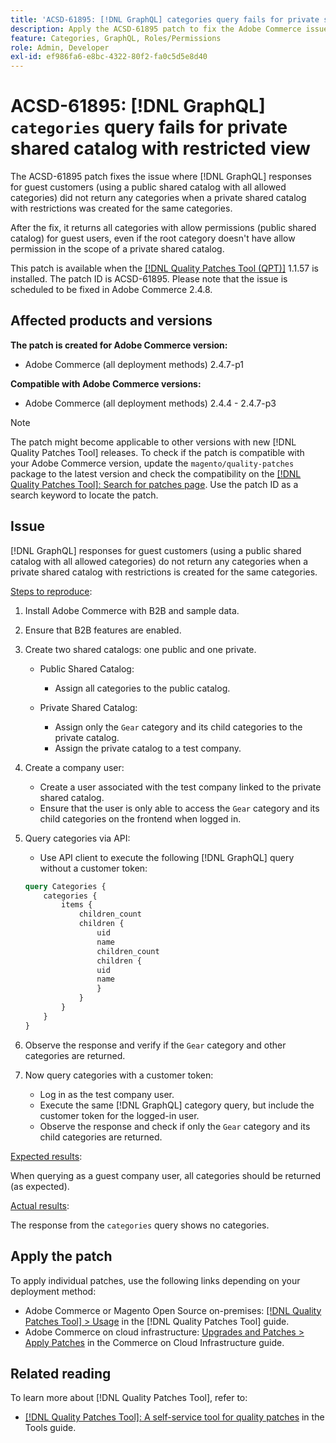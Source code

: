 ```yaml
---
title: 'ACSD-61895: [!DNL GraphQL] categories query fails for private shared catalog with restricted view'
description: Apply the ACSD-61895 patch to fix the Adobe Commerce issue where [!DNL GraphQL] responses for guest customers (using a public shared catalog with all allowed categories) did not return any categories when a private shared catalog with restrictions was created for the same categories.
feature: Categories, GraphQL, Roles/Permissions
role: Admin, Developer
exl-id: ef986fa6-e8bc-4322-80f2-fa0c5d5e8d40
---
```

# ACSD-61895: [!DNL GraphQL] `categories` query fails for private shared catalog with restricted view

The ACSD-61895 patch fixes the issue where [!DNL GraphQL] responses for guest customers (using a public shared catalog with all allowed categories) did not return any categories when a private shared catalog with restrictions was created for the same categories. 

After the fix, it returns all categories with allow permissions (public shared catalog) for guest users, even if the root category doesn't have allow permission in the scope of a private shared catalog. 

This patch is available when the [[!DNL Quality Patches Tool (QPT)]](/help/tools/quality-patches-tool/quality-patches-tool-to-self-serve-quality-patches.md) 1.1.57 is installed. The patch ID is ACSD-61895. Please note that the issue is scheduled to be fixed in Adobe Commerce 2.4.8.

## Affected products and versions

**The patch is created for Adobe Commerce version:**

* Adobe Commerce (all deployment methods) 2.4.7-p1

**Compatible with Adobe Commerce versions:**

* Adobe Commerce (all deployment methods) 2.4.4 - 2.4.7-p3

>[!NOTE]
>
>The patch might become applicable to other versions with new [!DNL Quality Patches Tool] releases. To check if the patch is compatible with your Adobe Commerce version, update the `magento/quality-patches` package to the latest version and check the compatibility on the [[!DNL Quality Patches Tool]: Search for patches page](https://experienceleague.adobe.com/tools/commerce-quality-patches/index.html). Use the patch ID as a search keyword to locate the patch.

## Issue

[!DNL GraphQL] responses for guest customers (using a public shared catalog with all allowed categories) do not return any categories when a private shared catalog with restrictions is created for the same categories. 

<u>Steps to reproduce</u>:

1. Install Adobe Commerce with B2B and sample data.
1. Ensure that B2B features are enabled.
1. Create two shared catalogs: one public and one private.

    * Public Shared Catalog: 
    
        * Assign all categories to the public catalog.

    * Private Shared Catalog: 
    
        * Assign only the `Gear` category and its child categories to the private catalog.
        * Assign the private catalog to a test company.

1. Create a company user:

    * Create a user associated with the test company linked to the private shared catalog.
    * Ensure that the user is only able to access the `Gear` category and its child categories on the frontend when logged in.

1. Query categories via API:

    * Use API client to execute the following [!DNL GraphQL] query without a customer token:

    ```graphql
    query Categories { 
        categories { 
            items { 
                children_count 
                children { 
                    uid 
                    name 
                    children_count 
                    children { 
                    uid 
                    name 
                    } 
                } 
            } 
        } 
    }
    ```

1. Observe the response and verify if the `Gear` category and other categories are returned.
1. Now query categories with a customer token:

    * Log in as the test company user.
    * Execute the same [!DNL GraphQL] category query, but include the customer token for the logged-in user.
    * Observe the response and check if only the `Gear` category and its child categories are returned.


<u>Expected results</u>:

When querying as a guest company user, all categories should be returned (as expected).

<u>Actual results</u>:

The response from the `categories` query shows no categories.

## Apply the patch

To apply individual patches, use the following links depending on your deployment method:

* Adobe Commerce or Magento Open Source on-premises: [[!DNL Quality Patches Tool] > Usage](/help/tools/quality-patches-tool/usage.md) in the [!DNL Quality Patches Tool] guide.
* Adobe Commerce on cloud infrastructure: [Upgrades and Patches > Apply Patches](https://experienceleague.adobe.com/docs/commerce-cloud-service/user-guide/develop/upgrade/apply-patches.html) in the Commerce on Cloud Infrastructure guide.


## Related reading

To learn more about [!DNL Quality Patches Tool], refer to:

* [[!DNL Quality Patches Tool]: A self-service tool for quality patches](/help/tools/quality-patches-tool/quality-patches-tool-to-self-serve-quality-patches.md) in the Tools guide.
